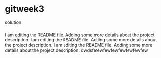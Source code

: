 # gitweek3
solution
###
I am editing the README file. Adding some more details about the project description.
I am editing the README file. Adding some more details about the project description.
I am editing the README file. Adding some more details about the project description.
dwdsfefewfewfewfewfewfewfew
